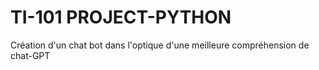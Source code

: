 # TI-101 PROJECT-PYTHON

Création d'un chat bot dans l'optique d'une meilleure compréhension de chat-GPT
